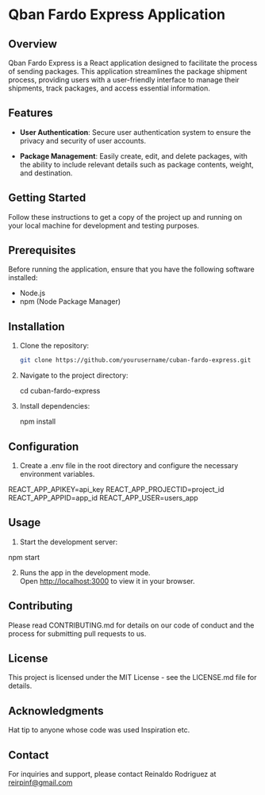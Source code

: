 # Qban Fardo Express Application

## Overview

Qban Fardo Express is a React application designed to facilitate the process of sending packages. 
This application streamlines the package shipment process, providing users with a user-friendly interface to manage their shipments, track packages, and access essential information.

## Features

- **User Authentication**: Secure user authentication system to ensure the privacy and security of user accounts.

- **Package Management**: Easily create, edit, and delete packages, with the ability to include relevant details such as package contents, weight, and destination.

## Getting Started

Follow these instructions to get a copy of the project up and running on your local machine for development and testing purposes.

## Prerequisites

Before running the application, ensure that you have the following software installed:

- Node.js
- npm (Node Package Manager)

## Installation

1. Clone the repository:

   ```bash
   git clone https://github.com/yourusername/cuban-fardo-express.git

2. Navigate to the project directory:
   
   cd cuban-fardo-express

3. Install dependencies:
   
   npm install

## Configuration

1. Create a .env file in the root directory and configure the necessary environment variables.

REACT_APP_APIKEY=api_key
REACT_APP_PROJECTID=project_id
REACT_APP_APPID=app_id
REACT_APP_USER=users_app

## Usage

1. Start the development server:

  npm start

2. Runs the app in the development mode.\
Open [http://localhost:3000](http://localhost:3000) to view it in your browser.

## Contributing

Please read CONTRIBUTING.md for details on our code of conduct and the process for submitting pull requests to us.

## License

This project is licensed under the MIT License - see the LICENSE.md file for details.

## Acknowledgments

Hat tip to anyone whose code was used
Inspiration
etc.

## Contact

For inquiries and support, please contact Reinaldo Rodriguez at reirpinf@gmail.com

